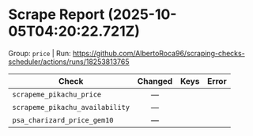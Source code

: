 # Scrape Report (2025-10-05T04:20:22.721Z)

Group: `price`  |  Run: https://github.com/AlbertoRoca96/scraping-checks-scheduler/actions/runs/18253813765

| Check | Changed | Keys | Error |
|---|:---:|:--|:--|
| `scrapeme_pikachu_price` | — |  |  |
| `scrapeme_pikachu_availability` | — |  |  |
| `psa_charizard_price_gem10` | — |  |  |
